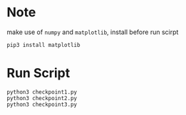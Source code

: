 # Note

make use of `numpy` and `matplotlib`, install before run scirpt

```
pip3 install matplotlib
```

# Run Script

```
python3 checkpoint1.py
python3 checkpoint2.py
python3 checkpoint3.py
```
